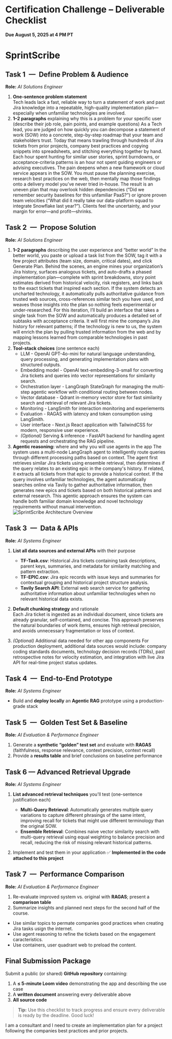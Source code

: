 # Certification Challenge – Deliverable Checklist  
**Due August 5, 2025 at 4 PM PT**
# SprintScribe
## Task 1 — Define Problem & Audience  
**Role:** *AI Solutions Engineer*
1. **One-sentence problem statement**  
Tech leads lack a fast, reliable way to turn a statement of work and past Jira knowledge into a repeatable, high-quality implementation plan—especially when unfamiliar technologies are involved.
2. **1–2 paragraphs** explaining why this is a problem for your specific user (describe their job role, pain points, and example questions)
As a Tech lead, you are judged on how quickly you can decompose a statement of work (SOW) into a concrete, step-by-step roadmap that your team and stakeholders trust. Today that means trawling through hundreds of Jira tickets from prior projects, company best practices and copying snippets into spreadsheets, and stitching everything together by hand. Each hour spent hunting for similar user stories, sprint burndowns, or acceptance-criteria patterns is an hour not spent guiding engineers or advising executives.
The pain deepens when a new framework or cloud service appears in the SOW. You must pause the planning exercise, research best practices on the web, then mentally map those findings onto a delivery model you’ve never tried in-house. The result is an uneven plan that may overlook hidden dependencies (“Did we remember security baselines for this unfamiliar PaaS?”) or ignore proven team velocities (“What did it really take our data-platform squad to integrate Snowflake last year?”). Clients feel the uncertainty, and your margin for error—and profit—shrinks.
## Task 2 — Propose Solution  
**Role:** *AI Solutions Engineer*
1. **1–2 paragraphs** describing the user experience and “better world”
In the better world, you paste or upload a task list from the SOW, tag it with a few project attributes (team size, domain, critical dates), and click Generate Plan. Behind the scenes, an engine mines your organization’s Jira history, surfaces analogous tickets, and auto-drafts a phased implementation plan—complete with sprint breakdowns, story point estimates derived from historical velocity, risk registers, and links back to the exact tickets that inspired each section. If the system detects an uncharted technology, it automatically pulls authoritative guidance from trusted web sources, cross-references similar tech you have used, and weaves those insights into the plan so nothing feels experimental or under-researched.
For this iteration, I’ll build an interface that takes a single task from the SOW and automatically produces a detailed set of subtasks with acceptance criteria. It will first mine the company’s Jira history for relevant patterns; if the technology is new to us, the system will enrich the plan by pulling trusted information from the web and by mapping lessons learned from comparable technologies in past projects.
2. **Tool-stack choices** (one sentence each)  
   - LLM - OpenAI GPT-4o-mini for natural language understanding, query processing, and generating implementation plans with structured outputs.
   - Embedding model - OpenAI text-embedding-3-small for converting Jira tickets and queries into vector representations for similarity search.
   - Orchestration layer - LangGraph StateGraph for managing the multi-step agentic workflow with conditional routing between nodes.
   - Vector database - Qdrant in-memory vector store for fast similarity search and retrieval of relevant Jira tickets.
   - Monitoring - LangSmith for interaction monitoring and experiements
   - Evaluation - RAGAS with latency and token consumption using LangSmith.
   - User interface - Next.js React application with TailwindCSS for modern, responsive user experience.
   - *(Optional)* Serving & inference - FastAPI backend for handling agent requests and orchestrating the RAG pipeline.
3. **Agentic reasoning:** where and why you will use agents in the app
The system uses a multi-node LangGraph agent to intelligently route queries through different processing paths based on context. The agent first retrieves similar Jira tickets using ensemble retrieval, then determines if the query relates to an existing epic in the company's history. If related, it extracts all tickets from that epic to provide a historical context. If the query involves unfamiliar technologies, the agent automatically searches online via Tavily to gather authoritative information, then generates new epics and tickets based on both historical patterns and external research. This agentic approach ensures the system can handle both familiar domain knowledge and novel technology requirements without manual intervention.
![SprintScribe Architecture Overview](image.png)

## Task 3 — Data & APIs  
**Role:** *AI Systems Engineer*

1. **List all data sources and external APIs** with their purpose  
   - **TF-Task.csv**: Historical Jira tickets containing task descriptions, parent keys, summaries, and metadata for similarity matching and pattern extraction.
   - **TF-EPIC.csv**: Jira epic records with issue keys and summaries for contextual grouping and historical project structure analysis.
   - **Tavily Search API**: External web search service for gathering authoritative information about unfamiliar technologies when no relevant historical data exists.

2. **Default chunking strategy** and rationale  
   Each Jira ticket is ingested as an individual document, since tickets are already granular, self-contained, and concise. This approach preserves the natural boundaries of work items, ensures high retrieval precision, and avoids unnecessary fragmentation or loss of context.

3. *(Optional)* Additional data needed for other app components
   For production deployment, additional data sources would include: company coding standards documents, technology decision records (TDRs), past retrospective notes for velocity estimation, and integration with live Jira API for real-time project status updates.
## Task 4 — End-to-End Prototype  
**Role:** *AI Systems Engineer*

- Build and **deploy locally** an **Agentic RAG** prototype using a production-grade stack

## Task 5 — Golden Test Set & Baseline  
**Role:** *AI Evaluation & Performance Engineer*

1. Generate a **synthetic “golden” test set** and evaluate with **RAGAS** (faithfulness, response relevance, context precision, context recall)  
2. Provide a **results table** and brief conclusions on baseline performance

## Task 6 — Advanced Retrieval Upgrade  
**Role:** *AI Systems Engineer*

1. **List advanced retrieval techniques** you'll test (one-sentence justification each)  
   - **Multi-Query Retrieval**: Automatically generates multiple query variations to capture different phrasings of the same intent, improving recall for tickets that might use different terminology than the original SOW.
   - **Ensemble Retrieval**: Combines naive vector similarity search with multi-query retrieval using equal weighting to balance precision and recall, reducing the risk of missing relevant historical patterns.

2. Implement and test them in your application
✅ **Implemented in the code attached to this project**

## Task 7 — Performance Comparison  
**Role:** *AI Evaluation & Performance Engineer*

1. Re-evaluate improved system vs. original with **RAGAS**; present a **comparison table**  
2. Summarize insights and planned next steps for the second half of the course.
- Use similar topics to permate companies good practices when creating Jira tasks usign the internet.
- Use agent reasoning to refine the tickets based on the engagement caracteristics.
- Use containers, user quadrant web to preload the content.


## Final Submission Package  

Submit a public (or shared) **GitHub repository** containing:  

1. A **≤ 5-minute Loom video** demonstrating the app and describing the use case  
2. A **written document** answering every deliverable above  
3. **All source code**


> **Tip:** Use this checklist to track progress and ensure every deliverable is ready by the deadline. Good luck!






I am a consultant and I need to create an implementation plan for a project following the companies best practices and prior projects.


